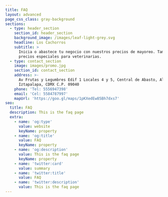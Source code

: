 ```yaml
---
title: FAQ
layout: advanced
page_css_class: gray-background
sections:
  - type: header_section
    section_id: header_section
    background_image: /images/leaf-light-grey.svg
    headline: Los Cachorros
    subtitle: >
      Inicia o abastece tu negocio con nuestros precios de mayoreo. También
      precios especiales para veterinarias.
  - type: contact_section
    image: images/promo.jpg
    section_id: contact_section
    address: >-
      Av Frutas y Legumbres Edif 1 Locales 4 y 5, Central de Abasto, Alc.
      Iztapalapa, CDMX C.P. 09040
    phone: 'Tel: 5556947398'
    email: 'Cel: 5584787997'
    mapUrl: 'https://goo.gl/maps/1pKXedEw85Bh7dxs7'
seo:
  title: FAQ
  description: This is the faq page
  extra:
    - name: 'og:type'
      value: website
      keyName: property
    - name: 'og:title'
      value: FAQ
      keyName: property
    - name: 'og:description'
      value: This is the faq page
      keyName: property
    - name: 'twitter:card'
      value: summary
    - name: 'twitter:title'
      value: FAQ
    - name: 'twitter:description'
      value: This is the faq page
---
```

